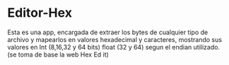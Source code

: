 # Editor-Hex
Esta es una app, encargada de extraer los bytes de cualquier tipo de archivo y mapearlos en valores hexadecimal y caracteres,
mostrando sus valores en Int (8,16,32 y 64 bits) float (32 y 64) segun el endian utilizado. (se toma de base la web Hex Ed it)
